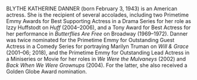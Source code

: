BLYTHE KATHERINE DANNER (born February 3, 1943) is an American actress. She is the recipient of several accolades, including two Primetime Emmy Awards for Best Supporting Actress in a Drama Series for her role as Izzy Huffstodt on _Huff_ (2004–2006), and a Tony Award for Best Actress for her performance in _Butterflies Are Free_ on Broadway (1969–1972). Danner was twice nominated for the Primetime Emmy for Outstanding Guest Actress in a Comedy Series for portraying Marilyn Truman on _Will & Grace_ (2001–06; 2018), and the Primetime Emmy for Outstanding Lead Actress in a Miniseries or Movie for her roles in _We Were the Mulvaneys_ (2002) and _Back When We Were Grownups_ (2004). For the latter, she also received a Golden Globe Award nomination.
